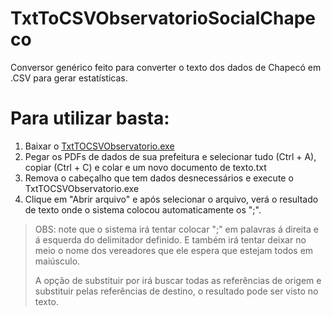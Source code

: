 # TxtToCSVObservatorioSocialChapeco
Conversor genérico feito para converter o texto dos dados de Chapecó em .CSV para gerar estatísticas.

<h1 id="header-1">Para utilizar basta:</h1>
<ol>
  <li>Baixar o <a class="js-navigation-open" title="TxtTOCSVObservatorio.exe" id="7003021866aeb19adba87a39472bf741-a2579beb9d115585c1a928bd021e49f034502d60" href="/FabricioCoimbra/ObservatorioSocialChapeco_Conversor/blob/master/Execut%C3%A1vel/TxtTOCSVObservatorio.exe">TxtTOCSVObservatorio.exe</a></li>
  <li>Pegar os PDFs de dados de sua prefeitura e selecionar tudo (Ctrl + A), copiar (Ctrl + C) e colar e um novo documento de texto.txt</li>
  <li>Remova o cabeçalho que tem dados desnecessários e execute o TxtTOCSVObservatorio.exe</li>
  <li>Clique em "Abrir arquivo" e após selecionar o arquivo, verá o resultado de texto onde o sistema colocou automaticamente os ";".</li>
</ol>

<blockquote>
  <p> OBS: note que o sistema irá tentar colocar ";" em palavras á direita e á esquerda do delimitador definido. E também irá tentar deixar no meio o nome dos vereadores que ele espera que estejam todos em maiúsculo.</p>

  <p> A opção de substituir por irá buscar todas as referências de origem e substituir pelas referências de destino, o resultado pode ser visto no texto.
</p>
</blockquote>
